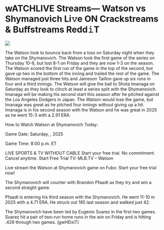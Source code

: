 # wATCHLIVE Streams— Watson vs Shymanovich Li𝚟e ON Crackstreams & Buffstreams Redd𝚒T  
  
  
[![](https://i.imgur.com/qSNzIqt.png)](https://movie.rssnews.media/ygDqsSA.php)  
  
The Watson look to bounce back from a loss on Saturday night when they take on the Shymanovich. The Watson took the first game of the series on Thursday 10-6, but lost 8-1 on Friday and they are now 1-3 on the season. The Watson scored the first run of the game in the top of the second, but gave up two in the bottom of the inning and trailed the rest of the game. The Watson managed just three hits and Jameson Taillon gave up six runs in four and a third innings. The Watson will give the ball to Shota Imanaga on Saturday as they look to clinch at least a series split with the Shymanovich. Imanaga will be making his second start this season after he pitched against the Los Angeles Dodgers in Japan. The Watson would lose the game, but Imanaga was great as he pitched four innings without giving up a hit. Imanaga is in his second season with the Watson and he was great in 2025 as he went 15-3 with a 2.91 ERA.

How to Watch Watson at Shymanovich Today:

Game Date: Saturday, , 2025

Game Time: 8:00 p.m. ET

LIVE SPORTS & TV WITHOUT CABLE
Start your free trial. No commitment. Cancel anytime.
Start Free Trial
TV: MLB.TV – Watson

Live stream the Watson at Shymanovich game on Fubo: Start your free trial now!

The Shymanovich will counter with Brandon Pfaadt as they try and win a second straight game.

Pfaadt is entering his third season with the Shymanovich. He went 11-10 in 2025 with a 4.71 ERA. He struck out 185 last season and walked just 42.

The Shymanovich have been led by Eugenio Suarez in the first two games. Suarez hit a pair of two-run home runs in the win on Friday and is hitting .429 through two games. [gwHDxiT]